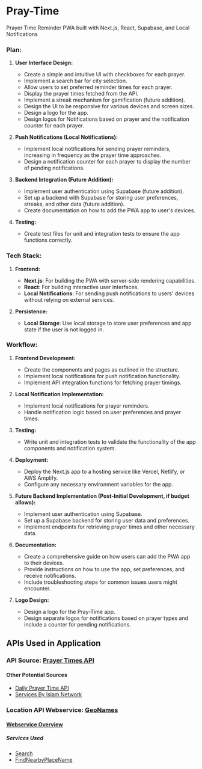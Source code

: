 # Pray-Time

Prayer Time Reminder PWA built with Next.js, React, Supabase, and Local Notifications

### Plan:

1. **User Interface Design:**
    - Create a simple and intuitive UI with checkboxes for each prayer.
    - Implement a search bar for city selection.
    - Allow users to set preferred reminder times for each prayer.
    - Display the prayer times fetched from the API.
    - Implement a streak mechanism for gamification (future addition).
    - Design the UI to be responsive for various devices and screen sizes.
    - Design a logo for the app.
    - Design logos for Notifications based on prayer and the notification counter for each prayer.

2. **Push Notifications (Local Notifications):**
    - Implement local notifications for sending prayer reminders, increasing in frequency as the prayer time approaches.
    - Design a notification counter for each prayer to display the number of pending notifications.

3. **Backend Integration (Future Addition):**
    - Implement user authentication using Supabase (future addition).
    - Set up a backend with Supabase for storing user preferences, streaks, and other data (future addition).
    - Create documentation on how to add the PWA app to user's devices.

4. **Testing:**
    - Create test files for unit and integration tests to ensure the app functions correctly.

### Tech Stack:

1. **Frontend:**
    - **Next.js**: For building the PWA with server-side rendering capabilities.
    - **React**: For building interactive user interfaces.
    - **Local Notifications**: For sending push notifications to users' devices without relying on external services.

2. **Persistence:**
    - **Local Storage**: Use local storage to store user preferences and app state if the user is not logged in.

### Workflow:

1. **Frontend Development:**
    - Create the components and pages as outlined in the structure.
    - Implement local notifications for push notification functionality.
    - Implement API integration functions for fetching prayer timings.

2. **Local Notification Implementation:**
    - Implement local notifications for prayer reminders.
    - Handle notification logic based on user preferences and prayer times.

3. **Testing:**
    - Write unit and integration tests to validate the functionality of the app components and notification system.

4. **Deployment:**
    - Deploy the Next.js app to a hosting service like Vercel, Netlify, or AWS Amplify.
    - Configure any necessary environment variables for the app.

5. **Future Backend Implementation (Post-Initial Development, if budget allows):**
    - Implement user authentication using Supabase.
    - Set up a Supabase backend for storing user data and preferences.
    - Implement endpoints for retrieving prayer times and other necessary data.

6. **Documentation:**
    - Create a comprehensive guide on how users can add the PWA app to their devices.
    - Provide instructions on how to use the app, set preferences, and receive notifications.
    - Include troubleshooting steps for common issues users might encounter.

7. **Logo Design:**
    - Design a logo for the Pray-Time app.
    - Design separate logos for notifications based on prayer types and include a counter for pending notifications.

## APIs Used in Application

### API Source: [Prayer Times API](https://aladhan.com/prayer-times-api)

#### Other Potential Sources

- [Daily Prayer Time API](https://github.com/abdulrcs/Daily-Prayer-Time-API)
- [Services By Islam Network](https://islamic.network/services.html)

### Location API Webservice: [GeoNames](https://www.geonames.org/)

#### [Webservice Overview](https://www.geonames.org/export/ws-overview.html)

##### Services Used

- [Search](https://www.geonames.org/export/geonames-search.html)
- [FindNearbyPlaceName](https://www.geonames.org/export/web-services.html#findNearbyPlaceName)
